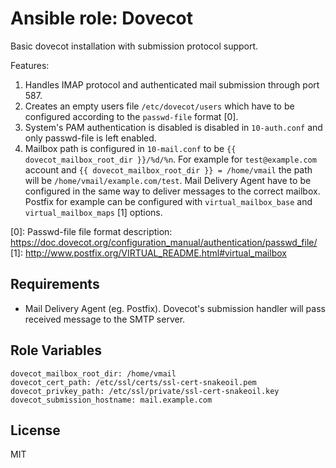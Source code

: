 Ansible role: Dovecot
=====================

Basic dovecot installation with submission protocol support.

Features:

1. Handles IMAP protocol and authenticated mail submission through port 587.
2. Creates an empty users file `/etc/dovecot/users` which have to be configured according to the `passwd-file` format \[0\].
3. System's PAM authentication is disabled is disabled in `10-auth.conf` and only passwd-file is left enabled.
4. Mailbox path is configured in `10-mail.conf` to be `{{ dovecot_mailbox_root_dir }}/%d/%n`. For example for `test@example.com` account and `{{ dovecot_mailbox_root_dir }} = /home/vmail` the path will be `/home/vmail/example.com/test`. Mail Delivery Agent have to be configured in the same way to deliver messages to the correct mailbox. Postfix for example can be configured with `virtual_mailbox_base` and `virtual_mailbox_maps` \[1\] options.

\[0\]: Passwd-file file format description: https://doc.dovecot.org/configuration_manual/authentication/passwd_file/<br>
\[1\]: http://www.postfix.org/VIRTUAL_README.html#virtual_mailbox

Requirements
------------

- Mail Delivery Agent (eg. Postfix). Dovecot's submission handler will pass received message to the SMTP server.

Role Variables
--------------

```
dovecot_mailbox_root_dir: /home/vmail
dovecot_cert_path: /etc/ssl/certs/ssl-cert-snakeoil.pem
dovecot_privkey_path: /etc/ssl/private/ssl-cert-snakeoil.key
dovecot_submission_hostname: mail.example.com
```

License
-------

MIT